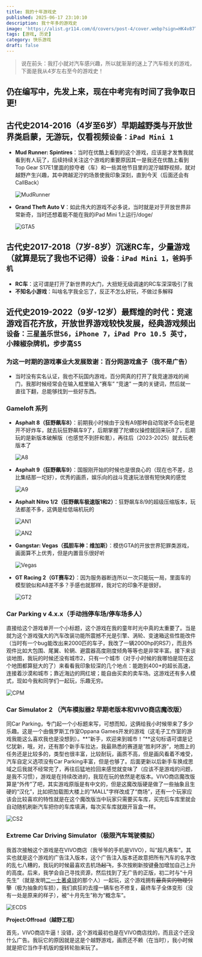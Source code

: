 ```yaml
---
title: 我的十年游戏史
published: 2025-06-17 23:10:10
description: 我十年多的游戏史
image: 'https://alist.gr114.com/d/covers/post-4/cover.webp?sign=HK4v87T2DXluoWNnskhrSpGD9M0iQXXW5OqioVZ0FB8=:0'
tags: [游戏, 历史]
category: 快乐游戏
draft: false
---
```


> 说在前头：我打小就对汽车感兴趣，所以就渐渐的迷上了汽车相关的游戏，下面是我从4岁左右至今的游戏史！

## 仍在编写中，先发上来，现在中考完有时间了我争取日更!

## 古代史2014-2016（4岁至6岁）早期越野类与开放世界类启蒙，无游玩，仅看视频`设备：iPad Mini 1`

- **Mud Runner: Spintires**：当时在优酷上看到的这个游戏，应该是才发售我就看到有人玩了，后续持续关注这个游戏的重要原因其一是我还在优酷上看到Top Gear S17E1里面的掠夺者（车）和一些其他节目里的泥泞越野视频，就对越野产生兴趣，其中跨越泥泞的场景使我印象深刻，直到今天（后面还会有CallBack）

  ![MudRunner](https://alist.gr114.com/d/covers/post-4/01MudRunner.webp?sign=YdDuAZIlxpf5itSTlIMQcbgGOcQarIIxrsRqYZVHzUo=:0)

- **Grand Theft Auto V**：如此伟大的游戏不必多说，当时就是对于开放世界非常新奇，当时还想着能不能在我的iPad Mini 1上运行/doge/

  ![GTA5](https://alist.gr114.com/d/covers/post-4/02GTA5.jpg?sign=dF2B4Nf1v1UENFiPfvmIyqeEgthoN_3PIZpeBd43Lpw=:0)

## 古代史2017-2018（7岁-8岁）沉迷RC车，少量游戏（就算是玩了我也不记得）`设备：iPad Mini 1，爸妈手机`

- **RC车**：这可谓是打开了新世界的大门，大扭矩无级调速的RC车深深吸引了我
- **不知名小游戏**：叫啥名字我全忘了，反正不怎么好玩，不做过多解释

## 近代史2019-2022（9岁-12岁）最辉煌的时代：竞速游戏百花齐放，开放世界游戏较快发展，经典游戏频出`设备：三星盖乐世S6，iPhone 7，iPad Pro 10.5 英寸，小辣椒杂牌机，步步高S5`

### 为这一时期的游戏事业大发展致谢：**百分网游戏盒子**（我不是广告）
- 当时没有实名认证，我也不玩国内游戏，百分网真的打开了我竞速游戏的闸门，我那时候经常会在输入框里输入“赛车” “竞速” 一类的关键词，然后就一直往下翻，总能够找到一些好东西。

### Gameloft 系列

- **Asphalt 8（狂野飙车8）**：前期我小时候由于没有A9那种自动驾驶不会玩老是开不好炸车，就去玩狂野飙车9了，后期掌握了陀螺仪操控就回来玩8了，后期玩的是新版本破解版（也感觉不到肝和氪），再往后（2023-2025）就去玩老版本了

  ![A8](https://alist.gr114.com/d/covers/post-4/03A8.webp?sign=QqWiL4-cFtUBlmQf3gHMVFhDDenveisKvaXaytJnjiI=:0)

- **Asphalt 9（狂野飙车9）**：国服刚开始的时候也是很良心的（现在也不差，总比集结那一坨好），优秀的画质，娱乐向的战斗竞速玩法很有短快爽的感觉

  ![A9](https://alist.gr114.com/d/covers/post-4/04A9.webp?sign=mQUxFh86x2DVreG8JwrZ4ZQgw7T8faRiY9fXc-UrDWk=:0)

- **Asphalt Nitro 1/2（狂野飙车极速版1和2）**：狂野飙车8/9的超级压缩版本，玩法都差不多，这俩是给低端机玩的

  ![AN1](https://alist.gr114.com/d/covers/post-4/05AN1.webp?sign=Holb1IatpqnHNBYEKM4UOttGhYxzO5lUDtcxGKJrLDc=:0)

  ![AN2](https://alist.gr114.com/d/covers/post-4/06AN2.webp?sign=ZFyoEv0pOhyRnGADo_Gb7ea_ENsJEdJqVMuWzaHbnUM=:0)

- **Gangstar: Vegas（孤胆车神：维加斯）**：模仿GTA的开放世界犯罪类游戏，画面算不上优秀，但是内置音乐很好听

  ![Vegas](https://alist.gr114.com/d/covers/post-4/07Vegas.png?sign=TSMx4cmVdyF4RWDyALKbPVvGKc8JJU3zVhAqt_9nIUM=:0)

- **GT Racing 2（GT赛车2）**：因为服务器断连所以一次只能玩一局，里面车的模型貌似和A8差不多？手感也就那样，我对它的印象不是很好。

  ![GT2](https://alist.gr114.com/d/covers/post-4/08GTR2.webp?sign=keKqanfjhm4ENaNU-KJJK4WlAL3GwvF6CGsxVg7G5Xw=:0)

### Car Parking v 4.x.x（手动挡停车场/停车场多人）

直接给这个游戏单开一个小标题，这个游戏在我的童年时光中真的太重要了。当是就为这个游戏强大的汽车改装功能所震撼不光是引擎、涡轮、变速箱这些性能改件（当时有一个bug能改出来2000匹的车子，我改了一辆2000hp的RS7），而且外观件比如大包围、尾翼、轮辋、避震器高度刚度倾角等等也是非常丰富。接下来谈谈地图，我玩的时候还没有城市2，只有一个城市（对于小时候的我哪怕是现在这个地图都算挺大的了）来看看我印象较深的几个地点：能跑到400+的超长高速，连接着沙漠和城市；靠近海边的网红坡；能自由买卖的卖车场。这游戏还有多人模式，现如今我和同学们一起玩，乐趣无穷。

![CPM](https://alist.gr114.com/d/covers/post-4/09CPM.webp?sign=GQqgYonJZUarDH4GKeNSCXmC0KuS-wGt7A0rd-dxUjU=:0)

### Car Simulator 2 （汽车模拟器2 早期老版本和VIVO商店魔改版）

同Car Parking，专门起一个小标题来写，可想而知，这俩给我小时候带来了多少乐趣。这是一个由俄罗斯工作室Oppana Games开发的游戏（这毛子工作室的游戏我能这么喜欢我也是没想到）。**“新手，欢迎来到城市！”**这句标语可谓是记忆犹新，哦，对，还有那个新手车拉达，我最熟悉的赛道是“胜利环游”，地图上的任务还是比较多的，类型也很丰富，比较耐玩，画质不高，但是画风看着不难受，汽车自定义选项没有Car Parking丰富，但是也够了。后面更新以后新手车换成思域之后我就不经常完了，再往后猛地捡回来感觉就变味了（应该不是游戏的问题，是我不习惯），游戏是在持续改进的，我现在玩的依然是老版本。VIVO商店魔改版算是“外传”了吧，其实游戏原版是有中文的，但是这魔改版硬是做了一些抽象且生硬的“汉化”，比如把加载图大楼上的"MALL"字样改成了“商场”，还有一个玩家应该会比较喜欢的特性就是在这个魔改版当中玩家只需要买车库，买完后车库里就会自动随机刷新汽车把你的车库填满，每次买车库就跟开盲盒一样。

![CS2](https://alist.gr114.com/d/covers/post-4/10CS2.webp?sign=KnYucru91oHUQovrtMA6p9Jvc-WkYUb2_h8LUrtRTRw=:0)

### Extreme Car Driving  Simulator（极限汽车驾驶模拟）

我首次接触这个游戏是在VIVO商店（我爷爷的手机是VIVO），叫“超凡赛车”。其实也就是这个游戏的广告注入版本，这个广告注入版本还故意把所有汽车的名字改的乱七八糟的，我玩的时候最喜欢去机场~~起飞~~，多次按刷新按键叠加增加自己上升的高度。后来，我学会自己寻找资源，然后找到了无广告的正版，初二时与“十月先生”（就是发明[二一土著桌球](https://blog.gr114.com/21ball/)的那个人）一起玩，这个游戏拥有~~最真实的物理引擎~~（极为抽象的车损），我们疯狂的去撞一辆车也不修复，最终车子全体变形（没有一处是原来的样子），被“十月先生”称为“概念车”。

![ECDS](https://alist.gr114.com/d/covers/post-4/11ECDS.webp?sign=8fyB1_ip3xCrUh9Bz9XP5DFsm_jd9auIbdAerEgRDG8=:0)

**Project:Offroad（越野工程）**

首先，VIVO商店牛逼！没错，这个游戏最初也是在VIVO商店找的，而且这个还没什么广告。我玩它的原因就是这是个越野游戏，画质还不赖（在当时），我小时候就是把它当作手机版的旋转轮胎来玩了。
